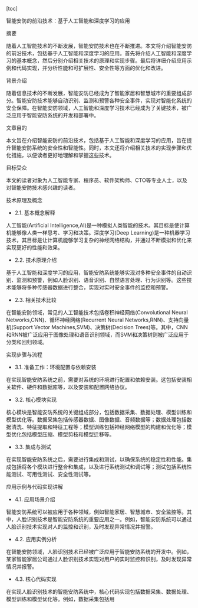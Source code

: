 
[toc]                    
                
                
智能安防的前沿技术：基于人工智能和深度学习的应用

摘要

随着人工智能技术的不断发展，智能安防技术也在不断推进。本文将介绍智能安防的前沿技术，包括基于人工智能和深度学习的应用。首先将介绍人工智能和深度学习的基本概念，然后分别介绍相关技术的原理和实现步骤。最后将详细介绍应用示例和代码实现，并分析性能和可扩展性、安全性等方面的优化和改进。

背景介绍

随着信息技术的不断发展，智能安防已经成为了智能家居和智慧城市的重要组成部分。智能安防技术能够自动识别、监测和预警各种安全事件，实现对智能化系统的安全保障。在智能安防领域，人工智能和深度学习技术已经成为了关键技术，被广泛应用于智能安防系统的开发和部署中。

文章目的

本文旨在介绍智能安防的前沿技术，包括基于人工智能和深度学习的应用，旨在提升智能安防系统的安全性和智能性。同时，本文还将介绍相关技术的实现步骤和优化措施，以便读者更好地理解和掌握这些技术。

目标受众

本文的读者对象为人工智能专家、程序员、软件架构师、CTO等专业人士，以及对智能安防技术感兴趣的读者。

技术原理及概念

- 2.1. 基本概念解释

人工智能(Artificial Intelligence,AI)是一种模拟人类智能的技术。其目标是使计算机能够像人类一样思考、学习和决策。深度学习(Deep Learning)是一种机器学习技术，其目标是让计算机能够学习复杂的神经网络结构，并通过不断模拟和优化来实现更好的性能和效果。

- 2.2. 技术原理介绍

基于人工智能和深度学习的应用，智能安防系统能够实现对多种安全事件的自动识别、监测和预警，例如人脸识别、语音识别、自然语言处理、行为识别等。这些技术能够将多种传感器数据进行整合，实现对实时安全事件的监控和预警。

- 2.3. 相关技术比较

在智能安防领域，常见的人工智能技术包括卷积神经网络(Convolutional Neural Networks,CNN)、循环神经网络(Recurrent Neural Networks,RNN)、支持向量机(Support Vector Machines,SVM)、决策树(Decision Trees)等。其中，CNN和RNN被广泛应用于图像处理和语音识别领域，而SVM和决策树则被广泛应用于分类和回归领域。

实现步骤与流程

- 3.1. 准备工作：环境配置与依赖安装

在实现智能安防系统之前，需要对系统的环境进行配置和依赖安装。这包括安装相关软件、硬件和数据库等，以及安装和配置网络协议。

- 3.2. 核心模块实现

核心模块是智能安防系统的关键组成部分，包括数据采集、数据处理、模型训练和模型优化等。数据采集包括传感器数据、图像数据、音频数据等；数据处理包括数据清洗、特征提取和特征工程等；模型训练包括神经网络模型的构建和优化等；模型优化包括模型压缩、模型剪枝和模型迁移等。

- 3.3. 集成与测试

在实现智能安防系统之后，需要进行集成和测试，以确保系统的稳定性和性能。集成包括将各个模块进行整合和集成，以及进行系统测试和调试等；测试包括系统性能测试、可用性测试、安全性测试等。

应用示例与代码实现讲解

- 4.1. 应用场景介绍

智能安防系统可以被应用于各种领域，例如智能家居、智慧城市、安全监控等。其中，人脸识别技术是智能安防系统的重要应用之一。例如，智能安防系统可以通过人脸识别技术实现对人的监控和识别，及时发现异常情况并报警。

- 4.2. 应用实例分析

在智能安防领域，人脸识别技术已经被广泛应用于智能安防系统的开发中。例如，某家智能家居公司通过人脸识别技术实现对用户的实时监控和识别，及时发现异常情况并报警。

- 4.3. 核心代码实现

在实现人脸识别技术的智能安防系统中，核心代码实现包括数据采集、数据处理、模型训练和模型优化等。例如，数据采集包括用

